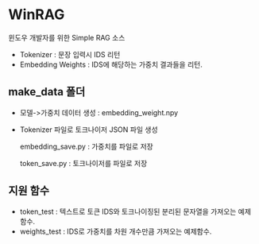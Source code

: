 # WinRAG
윈도우 개발자를 위한 Simple RAG 소스

- Tokenizer : 문장 입력시 IDS 리턴
- Embedding Weights : IDS에 해당하는 가중치 결과들을 리턴.

## make_data 폴더
 - 모델->가중치 데이터 생성 : embedding_weight.npy
 - Tokenizer 파일로 토크나이저 JSON 파일 생성

   embedding_save.py : 가중치를 파일로 저장
   
   token_save.py : 토크나이저를 파일로 저장

## 지원 함수
 - token_test : 텍스트로 토큰 IDS와 토크나이징된 분리된 문자열을 가져오는 예제 함수.
 - weights_test : IDS로 가중치를 차원 개수만큼 가져오는 예제함수.
